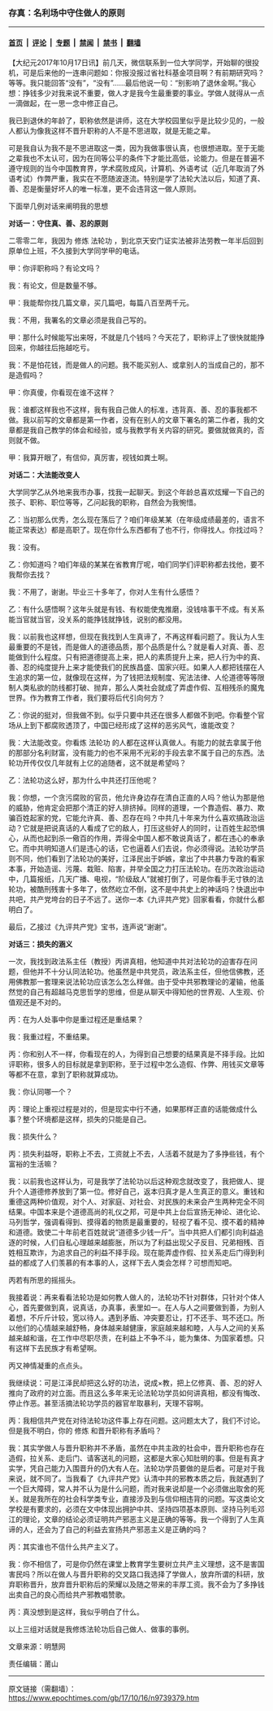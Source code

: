 ### 存真：名利场中守住做人的原则

---

#### [首页](../../../..?n9739379) &nbsp;|&nbsp; [评论](../../../../../epoch-comment?n9739379) &nbsp;|&nbsp; [专题](../../../../../epoch-special?n9739379) &nbsp;|&nbsp; [禁闻](../../../../../epoch-news?n9739379) &nbsp;|&nbsp; [禁书](../../../../../books?n9739379) &nbsp;|&nbsp; [翻墙](https://github.com/gfw-breaker/nogfw/blob/master/README.md?n9739379)


<div class="post_content" id="artbody" itemprop="articleBody">
 <!-- article content begin -->
 <p>
  【大纪元2017年10月17日讯】前几天，微信联系到一位大学同学，开始聊的很投机，可是后来他的一连串问题如：你报没报过省社科基金项目啊？有前期研究吗？等等。我只能回答“没有”，“没有”……最后他说一句：“别影响了退休金啊。”我心想：挣钱多少对我来说不重要，做人才是我今生最重要的事业。学做人就得从一点一滴做起，在一思一念中修正自己。
 </p>
 <p>
  我已到退休的年龄了，职称依然是讲师，这在大学校园里似乎是比较少见的，一般人都认为像我这样不晋升职称的人不是不思进取，就是无能之辈。
 </p>
 <p>
  可是我自认为我不是不思进取这一类，因为我做事很认真，也很想进取。至于无能之辈我也不太认可，因为在同等公平的条件下才能比高低，论能力。但是在普遍不遵守规则的当今中国教育界，学术腐败成风，计算机、外语考试（近几年取消了外语考试）作弊严重，我实在不愿随波逐流。特别是学了法轮大法以后，知道了真、善、忍是衡量好坏人的唯一标准，更不会违背这一做人原则。
 </p>
 <p>
  下面举几例对话来阐明我的思想
 </p>
 <p>
  <strong>
   对话一：守住真、善、忍的原则
  </strong>
 </p>
 <p>
  二零零二年，我因为
  <ok href="https://www.epochtimes.com/gb/tag/%E4%BF%AE%E7%82%BC.html">
   修炼
  </ok>
  <ok href="https://www.epochtimes.com/gb/tag/%E6%B3%95%E8%BD%AE%E5%8A%9F.html">
   法轮功
  </ok>
  ，到北京天安门证实法被非法劳教一年半后回到原单位上班，不久接到大学同学甲的电话。
 </p>
 <p>
  甲：你评职称吗？有论文吗？
 </p>
 <p>
  我：有论文，但是数量不够。
 </p>
 <p>
  甲：我能帮你找几篇文章，买几篇吧，每篇八百至两千元。
 </p>
 <p>
  我：不用，我署名的文章必须是我自己写的。
 </p>
 <p>
  甲：那什么时候能写出来呀，不就是几个钱吗？今天花了，职称评上了很快就能挣回来，你越往后拖越吃亏。
 </p>
 <p>
  我：不是怕花钱，而是做人的问题。我不能买别人、或拿别人的当成自己的，那不是造假吗？
 </p>
 <p>
  甲：你真傻，你看现在谁不这样？
 </p>
 <p>
  我：谁都这样我也不这样，我有我自己做人的标准，违背真、善、忍的事我都不做。我以前写的文章都是第一作者，没有在别人的文章下署名的第二作者，我的文章都是我自己教学的体会和经验，或与我教学有关内容的研究。要做就做真的，否则就不做。
 </p>
 <p>
  甲：我算开眼了，有信仰，真厉害，视钱如粪土啊。
 </p>
 <p>
  <strong>
   对话二：大法能改变人
  </strong>
 </p>
 <p>
  大学同学乙从外地来我市办事，找我一起聊天。到这个年龄总喜欢炫耀一下自己的孩子、职称、职位等等，乙问起我的职称，自然会为我惋惜。
 </p>
 <p>
  乙：当初那么优秀，怎么现在落后了？咱们年级某某（在年级成绩最差的，语言不能正常表达）都是高职了。现在你什么东西都有了也不行，你得找人。你找过吗？
 </p>
 <p>
  我：没有。
 </p>
 <p>
  乙：你知道吗？咱们年级的某某在省教育厅呢，咱们同学们评职称都去找他，要不我帮你去找？
 </p>
 <p>
  我：不用了，谢谢。毕业三十多年了，你对人生有什么感悟？
 </p>
 <p>
  乙：有什么感悟啊？这年头就是有钱、有权能使鬼推磨，没钱啥事干不成。有关系能当官就当官，没关系的能挣钱就挣钱，说别的都没用。
 </p>
 <p>
  我：以前我也这样想，但现在我找到人生真谛了，不再这样看问题了。我认为人生最重要的不是钱，而是做人的道德品质，那个品质是什么？就是看人对真、善、忍能做到什么程度。只有把道德提高上来，把人的素质提升上来，把人行为中的真、善、忍的纯度提升上来才能使我们的民族昌盛、国家兴旺。如果人人都把钱摆在人生追求的第一位，就像现在这样，为了钱把法规制度、宪法法律、人伦道德等等限制人类私欲的防线都打破、抛弃，那么人类社会就成了弄虚作假、互相残杀的魔鬼世界。作为教育工作者，我们要将后代引向何方？
 </p>
 <p>
  乙：你说的挺对，但我做不到。似乎只要中共还在很多人都做不到吧。你看整个官场从上到下都腐败透顶了，中国已经形成了这样的恶劣风气，谁能改变？
 </p>
 <p>
  我：大法能改变。你看炼
  <ok href="https://www.epochtimes.com/gb/tag/%E6%B3%95%E8%BD%AE%E5%8A%9F.html">
   法轮功
  </ok>
  的人都在这样认真做人。有能力的就去拿属于他的那部分名利财富，没有能力的也不采用不光彩的手段去拿不属于自己的东西。法轮功开传仅仅几年就有上亿的追随者，这不就是希望吗？
 </p>
 <p>
  乙：法轮功这么好，那为什么中共还打压他呢？
 </p>
 <p>
  我：你想，一个贪污腐败的官员，他允许身边存在清白正直的人吗？他认为那是他的威胁，他肯定会把那个清正的好人排挤掉。同样的道理，一个靠造假、暴力、欺骗百姓起家的党，它能允许真、善、忍存在吗？中共几十年来为什么喜欢搞政治运动？它就是把说真话的人看成了它的敌人，打压这些好人的同时，让百姓生起恐惧心，从而也起到杀一儆百的作用，弄得全中国人都不敢说真话了，都在违心的奉承它。而中共明知道人们是违心的话，它也逼着人们去说，你必须得说。法轮功学员则不同，他们看到了法轮功的美好，江泽民出于妒嫉，拿出了中共暴力专政的看家本事，开始造谣、污蔑、栽赃、陷害，并举全国之力打压法轮功。在历次政治运动中，几篇报纸，几天广播、电视，“阶级敌人”就被打倒了，可是你看手无寸铁的法轮功，被酷刑残害十多年了，依然屹立不倒，这不是中共史上的神话吗？快退出中共吧，共产党垮台的日子不远了。送你一本《九评共产党》回家看看，你就什么都明白了。
 </p>
 <p>
  最后，乙接过《九评共产党》宝书，连声说“谢谢”。
 </p>
 <p>
  <strong>
   对话三：损失的涵义
  </strong>
 </p>
 <p>
  一次，我找到政法系主任（教授）丙讲真相，他知道中共对法轮功的迫害存在问题，但他并不十分认同法轮功。他虽然是中共党员，政法系主任，但他信佛教，还用佛教那一套理来说法轮功应该怎么怎么样做。由于受中共邪教理论的灌输，他虽然觉的自己有超越马克思哲学的思维，但是从聊天中得知他的世界观、人生观、价值观还是不对的。
 </p>
 <p>
  丙：在为人处事中你是重过程还是重结果？
 </p>
 <p>
  我：我重过程，不重结果。
 </p>
 <p>
  丙：你和别人不一样，你看现在的人，为得到自己想要的结果真是不择手段。比如评职称，很多人的目标就是拿到职称，至于过程中怎么造假、作弊、用钱买文章等等都不在意，拿到了职称就算成功。
 </p>
 <p>
  我：你认同哪一个？
 </p>
 <p>
  丙：理论上重视过程是对的，但是现实中行不通，如果那样正直的话能做成什么事？整个环境都是这样，损失的只能是自己。
 </p>
 <p>
  我：损失什么？
 </p>
 <p>
  丙：损失利益呀，职称上不去，工资就上不去，人活着不就是为了多挣些钱，有个富裕的生活嘛？
 </p>
 <p>
  我：以前我也这样认为，可是我学了法轮功以后这种观念就改变了，我把做人、提升个人道德修养放到了第一位。修好自己，返本归真才是人生真正的意义。重钱和重德这两种价值观，对个人、对家庭、对社会、对民族的未来会产生两种完全不同结果。中国本来是个道德高尚的礼仪之邦，可是中共上台后宣扬无神论、进化论、马列哲学，强调看得到、摸得着的物质是最重要的，轻视了看不见、摸不着的精神和道德。致使二十年前老百姓就说“道德多少钱一斤”。当中共把人们都引向利益追逐的时候，人们自私心理越来越膨胀，所以为了利益出现父子反目、兄弟相残、百姓相互欺诈，为追求自己的利益不择手段。现在能弄虚作假、拉关系走后门得到利益的都成了人们羡慕的有本事的人，这样下去人类会怎样？可想而知吧。
 </p>
 <p>
  丙若有所思的摇摇头。
 </p>
 <p>
  我接着说：再来看看法轮功是如何教人做人的，法轮功不针对群体，只针对个体人心，首先要做到真，说真话，办真事，表里如一。在人与人之间要做到善，为别人着想，不斤斤计较，宽以待人。遇到矛盾、冲突要忍让，打不还手、骂不还口。所以他们的心情越来越舒畅，身体越来越健康，家庭越来越和睦，人与人之间的关系越来越和谐，在工作中尽职尽责，在利益上不争不斗，能为集体、为国家着想。只有这样下去民族才有希望啊。
 </p>
 <p>
  丙又神情凝重的点点头。
 </p>
 <p>
  我继续说：可是江泽民却把这么好的功法，说成×教，把上亿修真、善、忍的好人推向了政府的对立面。而且这么多年来无论法轮功学员如何讲真相，都没有悔改、停止作恶。甚至活摘法轮功学员的器官牟取暴利，天理不容啊。
 </p>
 <p>
  丙：我相信共产党在对待法轮功这件事上存在问题。这问题太大了，我们不讨论。但是我不明白，你的
  <ok href="https://www.epochtimes.com/gb/tag/%E4%BF%AE%E7%82%BC.html">
   修炼
  </ok>
  和晋升职称有矛盾吗？
 </p>
 <p>
  我：其实学做人与晋升职称并不矛盾，虽然在中共主政的社会中，晋升职称也存在造假，拉关系、走后门、请客送礼的问题，这都是大家心知肚明的事。但是有真才实学，凭自己能力入围晋升的仍大有人在。法轮功学员要做的是后者。可是对于我来说，就不同了。当我看了《九评共产党》认清中共的邪教本质之后，我就遇到了一个巨大障碍，常人并不认为是什么问题，而对我来说却是一个必须做出取舍的死关。就是我所在的社会科学类专业，直接涉及到与信仰相违背的问题。写这类论文学校是有要求的，必须在文中体现出拥护中共、坚持四项基本原则、坚持马列毛邓江的理论，文章的结论必须证明共产邪恶主义是正确的等等。我一个得到了人生真谛的人，还会为了自己的利益去宣扬共产邪恶主义是正确的吗？
 </p>
 <p>
  丙：其实谁也不信什么共产主义了。
 </p>
 <p>
  我：你不相信了，可是你仍然在课堂上教育学生要树立共产主义理想，这不是害国害民吗？所以在做人与晋升职称的交叉路口我选择了学做人，放弃所谓的科研，放弃职称晋升，放弃晋升职称后的荣耀以及随之带来的丰厚工资。我不会为了多挣钱出卖自己的良心而给共产邪教唱赞歌。
 </p>
 <p>
  丙：真没想到是这样，我似乎明白了什么。
 </p>
 <p>
  以上三组对话就是我修炼法轮功后自己做人、做事的事例。
 </p>
 <p>
  文章来源：明慧网
 </p>
 <p>
  责任编辑：莆山
 </p>
 <!-- article content end -->
 <div id="below_article_ad">
 </div>
</div>


---

原文链接（需翻墙）：https://www.epochtimes.com/gb/17/10/16/n9739379.htm